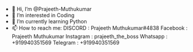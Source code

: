- 👋 Hi, I’m @Prajeeth-Muthukumar
- 👀 I’m interested in Coding 
- 🌱 I’m currently learning Python
- 📫 How to reach me: DISCORD : Prajeeth Muthukumar#4838
                      Facebook : Prajeeth Muthukumar
                      Instagram : prajeeth_the_boss
                      Whatsapp : +919940351569
                      Telegram : +919940351569
                      

<!---
Prajeeth-Muthukumar/Prajeeth-Muthukumar is a ✨ special ✨ repository because its `README.md` (this file) appears on your GitHub profile.
You can click the Preview link to take a look at your changes.
--->
